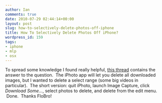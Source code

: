 ```yaml
---
author: Ian
comments: true
date: 2010-07-29 02:44:14+00:00
layout: post
slug: how-to-selectively-delete-photos-off-iphone
title: How To Selectively Delete Photos Off iPhone?
wordpress_id: 159
tags:
- iphone
- mlp
- osx
---
```


To spread some knowledge I found really helpful, [this thread](http://discussions.info.apple.com/message.jspa?messageID=7569336#7569336) contains the answer to the question.  The iPhoto app will let you delete all downloaded images, but I wanted to delete a select range (some big videos in particular).  The short version: quit iPhoto, launch Image Capture, click _Download Some..._, select photos to delete, and delete from the edit menu.  Done.  Thanks FloBro!
